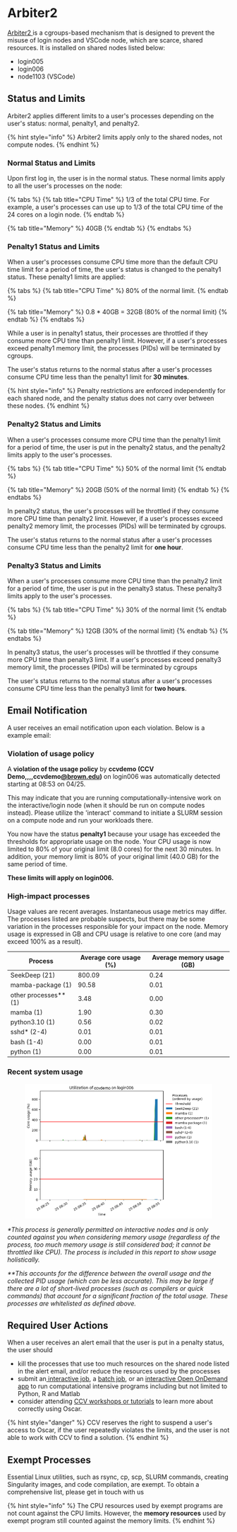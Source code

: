 # Arbiter2

[Arbiter2 ](https://github.com/CHPC-UofU/arbiter2)is a cgroups-based mechanism that is designed to prevent the misuse of login nodes and VSCode node, which are scarce, shared resources. It is installed on shared nodes listed below:

* login005
* login006
* node1103 (VSCode)

## Status and Limits

Arbiter2 applies different limits to a user's processes depending on the user's status: normal, penalty1, and penalty2.

{% hint style="info" %}
Arbiter2 limits apply only to the shared nodes, not compute nodes.
{% endhint %}

### Normal Status and Limits

Upon first log in, the user is in the normal status. These normal limits apply to all the user's processes on the node:

{% tabs %}
{% tab title="CPU Time" %}
1/3 of the total CPU time. For example, a user's processes can use up to 1/3 of the total CPU time of the 24 cores on a login node.&#x20;
{% endtab %}

{% tab title="Memory" %}
40GB
{% endtab %}
{% endtabs %}

### Penalty1 Status and Limits

When a user's processes consume CPU time more than the default CPU time limit for a period of time, the user's status is changed to the penalty1 status. These penalty1 limits are applied:&#x20;

{% tabs %}
{% tab title="CPU Time" %}
80% of the normal limit.&#x20;
{% endtab %}

{% tab title="Memory" %}
0.8 \* 40GB = 32GB (80% of the normal limit)
{% endtab %}
{% endtabs %}

While a user is in penalty1 status, their processes are throttled if they consume more CPU time than penalty1 limit. However, if a user's processes exceed penalty1 memory limit, the processes (PIDs) will be terminated by cgroups.

The user's status returns to the normal status after a user's processes consume CPU time less than the penalty1 limit for **30 minutes**.

{% hint style="info" %}
Penalty restrictions are enforced independently for each shared node, and the penalty status does not carry over between these nodes.
{% endhint %}

### Penalty2 Status and Limits

When a user's processes consume more CPU time than the penalty1 limit for a period of time, the user is put in the penalty2 status, and the penalty2 limits apply to the user's processes.

{% tabs %}
{% tab title="CPU Time" %}
50% of the normal limit
{% endtab %}

{% tab title="Memory" %}
20GB (50% of the normal limit)
{% endtab %}
{% endtabs %}

In penalty2 status, the user's processes will be throttled if they consume more CPU time than penalty2 limit. However, if a user's processes exceed penalty2 memory limit, the processes (PIDs) will be terminated by cgroups.

The user's status returns to the normal status after a user's processes consume CPU time less than the penalty2 limit for **one hour**.

### Penalty3 Status and Limits

When a user's processes consume more CPU time than the penalty2 limit for a period of time, the user is put in the penalty3 status. These penalty3 limits apply to the user's processes.&#x20;

{% tabs %}
{% tab title="CPU Time" %}
30% of the normal limit
{% endtab %}

{% tab title="Memory" %}
12GB (30% of the normal limit)
{% endtab %}
{% endtabs %}

In penalty3 status, the user's processes will be throttled if they consume more CPU time than penalty3 limit. If a user's processes exceed penalty3 memory limit, the processes (PIDs) will be terminated by cgroups

The user's status returns to the normal status after a user's processes consume CPU time less than the penalty3 limit for **two hours**.

## Email Notification

A user receives an email notification upon each violation. Below is a example email:

### Violation of usage policy

A **violation of the usage policy** by **ccvdemo (CCV Demo,,,,ccvdemo**[**@brown.edu**](mailto:kevin\_wamae@brown.edu)**)** on login006 was automatically detected starting at 08:53 on 04/25.

This may indicate that you are running computationally-intensive work on the interactive/login node (when it should be run on compute nodes instead). Please utilize the 'interact' command to initiate a SLURM session on a compute node and run your workloads there.

You now have the status **penalty1** because your usage has exceeded the thresholds for appropriate usage on the node. Your CPU usage is now limited to 80% of your original limit (8.0 cores) for the next 30 minutes. In addition, your memory limit is 80% of your original limit (40.0 GB) for the same period of time.

**These limits will apply on login006.**

### High-impact processes

Usage values are recent averages. Instantaneous usage metrics may differ. The processes listed are probable suspects, but there may be some variation in the processes responsible for your impact on the node. Memory usage is expressed in GB and CPU usage is relative to one core (and may exceed 100% as a result).

| Process                 | Average core usage (%) | Average memory usage (GB) |
| ----------------------- | ---------------------- | ------------------------- |
| SeekDeep (21)           | 800.09                 | 0.24                      |
| mamba-package (1)       | 90.58                  | 0.01                      |
| other processes\*\* (1) | 3.48                   | 0.00                      |
| mamba (1)               | 1.90                   | 0.30                      |
| python3.10 (1)          | 0.56                   | 0.02                      |
| sshd\* (2-4)            | 0.01                   | 0.01                      |
| bash (1-4)              | 0.00                   | 0.01                      |
| python (1)              | 0.00                   | 0.01                      |

### Recent system usage

<figure><img src="../../.gitbook/assets/arbiter2img.png" alt=""><figcaption></figcaption></figure>

_\*This process is generally permitted on interactive nodes and is only counted against you when considering memory usage (regardless of the process, too much memory usage is still considered bad; it cannot be throttled like CPU). The process is included in this report to show usage holistically._

_\*\*This accounts for the difference between the overall usage and the collected PID usage (which can be less accurate). This may be large if there are a lot of short-lived processes (such as compilers or quick commands) that account for a significant fraction of the total usage. These processes are whitelisted as defined above._

## Required User Actions

When a user receives an alert email that the user is put in a penalty status, the user should

* kill the processes that use too much resources on the shared node listed in the alert email, and/or reduce the resources used by the processes
* submit an[ interactive job](../../submitting-jobs/interact.md), a [batch job](../../submitting-jobs/batch.md), or an [interactive Open OnDemand app](../open-ondemand/interactive-apps-on-ood.md) to run computational intensive programs including but not limited to Python, R and Matlab
* consider attending [CCV workshops or tutorials](https://events.brown.edu/ccv/all) to learn more about correctly using Oscar.

{% hint style="danger" %}
CCV reserves the right to suspend a user's access to Oscar, if the user repeatedly violates the limits, and the user is not able to work with CCV to find a solution.&#x20;
{% endhint %}

## Exempt Processes

Essential Linux utilities, such as rsync, cp, scp, SLURM commands, creating Singularity images, and code compilation, are exempt. To obtain a comprehensive list, please get in touch with us

{% hint style="info" %}
The CPU resources used by exempt programs are not count against the CPU limits. However, the **memory resources** used by exempt program still counted against the memory limits.
{% endhint %}

